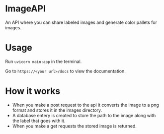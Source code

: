 # ImageAPI
An API where you can share labeled images and generate color pallets for images.

# Usage
Run `uvicorn main:app` in the terminal.

Go to `https://<your url>/docs` to view the documentation.

# How it works
* When you make a post request to the api it converts the image to a png format and stores it in the images directory.
* A database entery is created to store the path to the image along with the label that goes with it.
* When you make a get requests the stored image is returned.